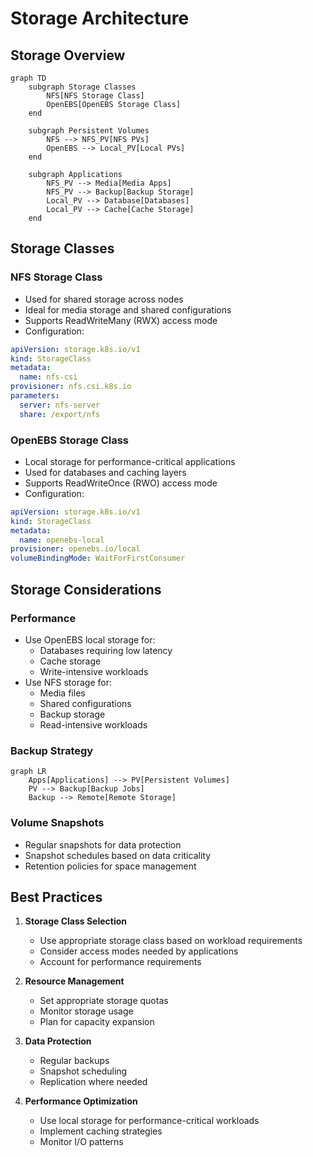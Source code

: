 # Storage Architecture

## Storage Overview

```mermaid
graph TD
    subgraph Storage Classes
        NFS[NFS Storage Class]
        OpenEBS[OpenEBS Storage Class]
    end

    subgraph Persistent Volumes
        NFS --> NFS_PV[NFS PVs]
        OpenEBS --> Local_PV[Local PVs]
    end

    subgraph Applications
        NFS_PV --> Media[Media Apps]
        NFS_PV --> Backup[Backup Storage]
        Local_PV --> Database[Databases]
        Local_PV --> Cache[Cache Storage]
    end
```

## Storage Classes

### NFS Storage Class
- Used for shared storage across nodes
- Ideal for media storage and shared configurations
- Supports ReadWriteMany (RWX) access mode
- Configuration:
```yaml
apiVersion: storage.k8s.io/v1
kind: StorageClass
metadata:
  name: nfs-csi
provisioner: nfs.csi.k8s.io
parameters:
  server: nfs-server
  share: /export/nfs
```

### OpenEBS Storage Class
- Local storage for performance-critical applications
- Used for databases and caching layers
- Supports ReadWriteOnce (RWO) access mode
- Configuration:
```yaml
apiVersion: storage.k8s.io/v1
kind: StorageClass
metadata:
  name: openebs-local
provisioner: openebs.io/local
volumeBindingMode: WaitForFirstConsumer
```

## Storage Considerations

### Performance
- Use OpenEBS local storage for:
  - Databases requiring low latency
  - Cache storage
  - Write-intensive workloads
- Use NFS storage for:
  - Media files
  - Shared configurations
  - Backup storage
  - Read-intensive workloads

### Backup Strategy
```mermaid
graph LR
    Apps[Applications] --> PV[Persistent Volumes]
    PV --> Backup[Backup Jobs]
    Backup --> Remote[Remote Storage]
```

### Volume Snapshots
- Regular snapshots for data protection
- Snapshot schedules based on data criticality
- Retention policies for space management

## Best Practices

1. **Storage Class Selection**
   - Use appropriate storage class based on workload requirements
   - Consider access modes needed by applications
   - Account for performance requirements

2. **Resource Management**
   - Set appropriate storage quotas
   - Monitor storage usage
   - Plan for capacity expansion

3. **Data Protection**
   - Regular backups
   - Snapshot scheduling
   - Replication where needed

4. **Performance Optimization**
   - Use local storage for performance-critical workloads
   - Implement caching strategies
   - Monitor I/O patterns

